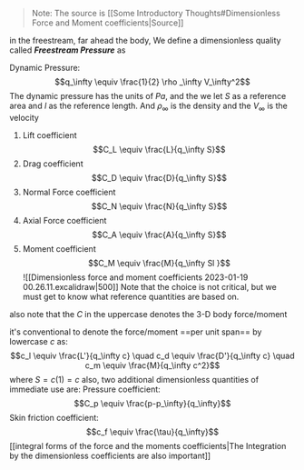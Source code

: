 > Note: The source is [[Some Introductory Thoughts#Dimensionless Force and Moment coefficients|Source]]

in the freestream, far ahead the body, We define a dimensionless quality called ***Freestream Pressure*** as

Dynamic Pressure: 
$$q_\infty \equiv \frac{1}{2} \rho _\infty V_\infty^2$$
The dynamic pressure has the units of $Pa$, and the we let $S$ as a reference area and $l$ as the reference length. And $\rho_\infty$ is the density and the $V_\infty$ is the velocity

1. Lift coefficient
$$C_L \equiv \frac{L}{q_\infty S}$$
2. Drag coefficient
$$C_D \equiv \frac{D}{q_\infty S}$$
3. Normal Force coefficient
$$C_N \equiv \frac{N}{q_\infty S}$$
4. Axial Force coefficient
$$C_A \equiv \frac{A}{q_\infty S}$$
5. Moment coefficient
$$C_M \equiv \frac{M}{q_\infty Sl }$$
![[Dimensionless force and moment coefficients 2023-01-19 00.26.11.excalidraw|500]]
Note that the choice is not critical, but we must get to know what reference quantities are based on. 

also note that the $C$ in the uppercase denotes the 3-D body force/moment 

it's conventional to denote the force/moment ==per unit span== by lowercase $c$ as: 
$$c_l \equiv \frac{L'}{q_\infty c} \quad c_d \equiv \frac{D'}{q_\infty c} \quad c_m \equiv \frac{M}{q_\infty c^2}$$
where $S = c(1) =c$
also, two additional dimensionless quantities of immediate use are:
Pressure coefficient: 
$$C_p \equiv \frac{p-p_\infty}{q_\infty}$$
Skin friction coefficient:
$$c_f \equiv \frac{\tau}{q_\infty}$$
[[integral forms of the force and the moments coefficients|The Integration by the dimensionless coefficients are also important]]
